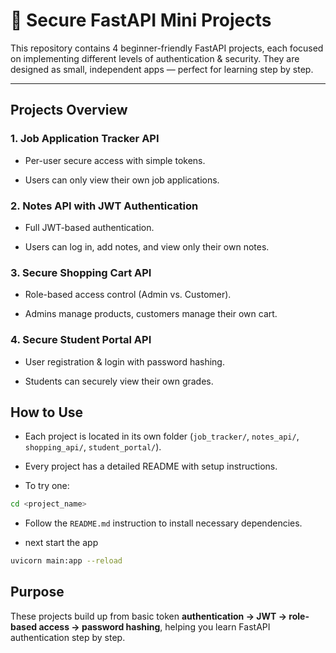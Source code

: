 # 🔐 Secure FastAPI Mini Projects

This repository contains 4 beginner-friendly FastAPI projects, each focused on implementing different levels of authentication & security.
They are designed as small, independent apps — perfect for learning step by step.

---

## Projects Overview

### 1. Job Application Tracker API

- Per-user secure access with simple tokens.

- Users can only view their own job applications.

### 2. Notes API with JWT Authentication

- Full JWT-based authentication.

- Users can log in, add notes, and view only their own notes.

### 3. Secure Shopping Cart API

- Role-based access control (Admin vs. Customer).

- Admins manage products, customers manage their own cart.

### 4. Secure Student Portal API

- User registration & login with password hashing.

- Students can securely view their own grades.

## How to Use

- Each project is located in its own folder (`job_tracker/`, `notes_api/`, `shopping_api/`, `student_portal/`).

- Every project has a detailed README with setup instructions.

- To try one:

```bash
cd <project_name>
```
- Follow the `README.md` instruction to install necessary dependencies.
     
- next start the app

```bash
uvicorn main:app --reload
```

## Purpose

These projects build up from basic token **authentication → JWT → role-based access → password hashing**,
helping you learn FastAPI authentication step by step.
